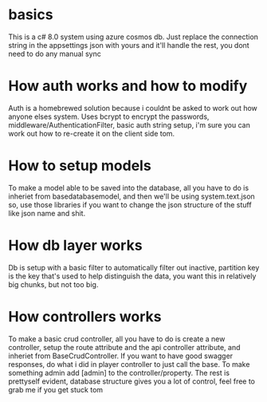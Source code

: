 # basics
This is a c# 8.0 system using azure cosmos db. Just replace the connection string in the appsettings json with yours and it'll handle the rest, you dont need to do any manual sync
# How auth works and how to modify
Auth is a homebrewed solution because i couldnt be asked to work out how anyone elses system. Uses bcrypt to encrypt the passwords, middleware/AuthenticationFilter, basic auth string setup, i'm sure you can work out how to re-create it on the client side tom. 
# How to setup models
To make a model able to be saved into the database, all you have to do is inheriet from basedatabasemodel, and then we'll be using system.text.json so, use those libraries if you want to change the json structure of the stuff like json name and shit.
# How db layer works
Db is setup with a basic filter to automatically filter out inactive, partition key is the key that's used to help distinguish the data, you want this in relatively big chunks, but not too big.
# How controllers works 
To make a basic crud controller, all you have to do is create a new controller, setup the route attribute and the api controller attribute, and inheriet from BaseCrudController<withTheTypeBeingTheTypeYOuWnatToSave>. If you want to have good swagger responses, do what i did in player controller to just call the base. To make something admin add [admin] to the controller/property. The rest is prettyself evident, database structure gives you a lot of control, feel free to grab me if you get stuck tom
